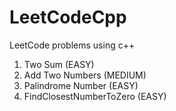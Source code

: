 # LeetCodeCpp
LeetCode problems using c++

1. Two Sum (EASY)
2. Add Two Numbers (MEDIUM)
9. Palindrome Number (EASY)
2239. FindClosestNumberToZero (EASY)